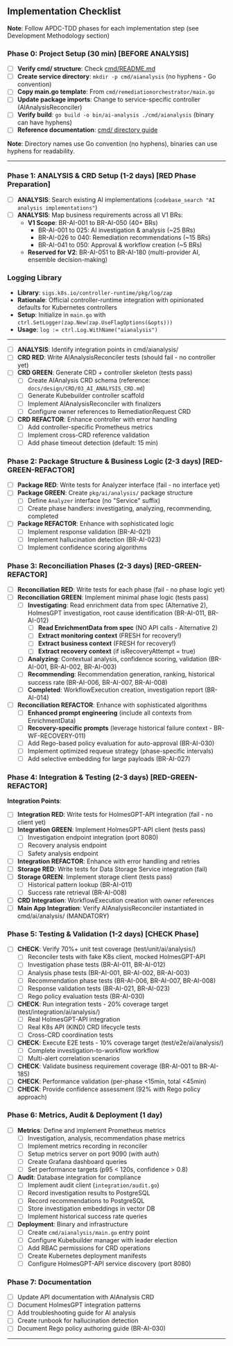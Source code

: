 ## Implementation Checklist

**Note**: Follow APDC-TDD phases for each implementation step (see Development Methodology section)

### Phase 0: Project Setup (30 min) [BEFORE ANALYSIS]

- [ ] **Verify cmd/ structure**: Check [cmd/README.md](../../../../cmd/README.md)
- [ ] **Create service directory**: `mkdir -p cmd/aianalysis` (no hyphens - Go convention)
- [ ] **Copy main.go template**: From `cmd/remediationorchestrator/main.go`
- [ ] **Update package imports**: Change to service-specific controller (AIAnalysisReconciler)
- [ ] **Verify build**: `go build -o bin/ai-analysis ./cmd/aianalysis` (binary can have hyphens)
- [ ] **Reference documentation**: [cmd/ directory guide](../../../../cmd/README.md)

**Note**: Directory names use Go convention (no hyphens), binaries can use hyphens for readability.

---

### Phase 1: ANALYSIS & CRD Setup (1-2 days) [RED Phase Preparation]

- [ ] **ANALYSIS**: Search existing AI implementations (`codebase_search "AI analysis implementations"`)
- [ ] **ANALYSIS**: Map business requirements across all V1 BRs:
  - **V1 Scope**: BR-AI-001 to BR-AI-050 (40+ BRs)
    - BR-AI-001 to 025: AI investigation & analysis (~25 BRs)
    - BR-AI-026 to 040: Remediation recommendations (~15 BRs)
    - BR-AI-041 to 050: Approval & workflow creation (~5 BRs)
  - **Reserved for V2**: BR-AI-051 to BR-AI-180 (multi-provider AI, ensemble decision-making)

### Logging Library

- **Library**: `sigs.k8s.io/controller-runtime/pkg/log/zap`
- **Rationale**: Official controller-runtime integration with opinionated defaults for Kubernetes controllers
- **Setup**: Initialize in `main.go` with `ctrl.SetLogger(zap.New(zap.UseFlagOptions(&opts)))`
- **Usage**: `log := ctrl.Log.WithName("aianalysis")`

---

- [ ] **ANALYSIS**: Identify integration points in cmd/aianalysis/
- [ ] **CRD RED**: Write AIAnalysisReconciler tests (should fail - no controller yet)
- [ ] **CRD GREEN**: Generate CRD + controller skeleton (tests pass)
  - [ ] Create AIAnalysis CRD schema (reference: `docs/design/CRD/03_AI_ANALYSIS_CRD.md`)
  - [ ] Generate Kubebuilder controller scaffold
  - [ ] Implement AIAnalysisReconciler with finalizers
  - [ ] Configure owner references to RemediationRequest CRD
- [ ] **CRD REFACTOR**: Enhance controller with error handling
  - [ ] Add controller-specific Prometheus metrics
  - [ ] Implement cross-CRD reference validation
  - [ ] Add phase timeout detection (default: 15 min)

### Phase 2: Package Structure & Business Logic (2-3 days) [RED-GREEN-REFACTOR]

- [ ] **Package RED**: Write tests for Analyzer interface (fail - no interface yet)
- [ ] **Package GREEN**: Create `pkg/ai/analysis/` package structure
  - [ ] Define `Analyzer` interface (no "Service" suffix)
  - [ ] Create phase handlers: investigating, analyzing, recommending, completed
- [ ] **Package REFACTOR**: Enhance with sophisticated logic
  - [ ] Implement response validation (BR-AI-021)
  - [ ] Implement hallucination detection (BR-AI-023)
  - [ ] Implement confidence scoring algorithms

### Phase 3: Reconciliation Phases (2-3 days) [RED-GREEN-REFACTOR]

- [ ] **Reconciliation RED**: Write tests for each phase (fail - no phase logic yet)
- [ ] **Reconciliation GREEN**: Implement minimal phase logic (tests pass)
  - [ ] **Investigating**: Read enrichment data from spec (Alternative 2), HolmesGPT investigation, root cause identification (BR-AI-011, BR-AI-012)
    - [ ] **Read EnrichmentData from spec** (NO API calls - Alternative 2)
    - [ ] **Extract monitoring context** (FRESH for recovery!)
    - [ ] **Extract business context** (FRESH for recovery!)
    - [ ] **Extract recovery context** (if isRecoveryAttempt = true)
  - [ ] **Analyzing**: Contextual analysis, confidence scoring, validation (BR-AI-001, BR-AI-002, BR-AI-003)
  - [ ] **Recommending**: Recommendation generation, ranking, historical success rate (BR-AI-006, BR-AI-007, BR-AI-008)
  - [ ] **Completed**: WorkflowExecution creation, investigation report (BR-AI-014)
- [ ] **Reconciliation REFACTOR**: Enhance with sophisticated algorithms
  - [ ] **Enhanced prompt engineering** (include all contexts from EnrichmentData)
  - [ ] **Recovery-specific prompts** (leverage historical failure context - BR-WF-RECOVERY-011)
  - [ ] Add Rego-based policy evaluation for auto-approval (BR-AI-030)
  - [ ] Implement optimized requeue strategy (phase-specific intervals)
  - [ ] Add selective embedding for large payloads (BR-AI-027)

### Phase 4: Integration & Testing (2-3 days) [RED-GREEN-REFACTOR]

**Integration Points**:
- [ ] **Integration RED**: Write tests for HolmesGPT-API integration (fail - no client yet)
- [ ] **Integration GREEN**: Implement HolmesGPT-API client (tests pass)
  - [ ] Investigation endpoint integration (port 8080)
  - [ ] Recovery analysis endpoint
  - [ ] Safety analysis endpoint
- [ ] **Integration REFACTOR**: Enhance with error handling and retries
- [ ] **Storage RED**: Write tests for Data Storage Service integration (fail)
- [ ] **Storage GREEN**: Implement storage client (tests pass)
  - [ ] Historical pattern lookup (BR-AI-011)
  - [ ] Success rate retrieval (BR-AI-008)
- [ ] **CRD Integration**: WorkflowExecution creation with owner references
- [ ] **Main App Integration**: Verify AIAnalysisReconciler instantiated in cmd/ai/analysis/ (MANDATORY)

### Phase 5: Testing & Validation (1-2 days) [CHECK Phase]

- [ ] **CHECK**: Verify 70%+ unit test coverage (test/unit/ai/analysis/)
  - [ ] Reconciler tests with fake K8s client, mocked HolmesGPT-API
  - [ ] Investigation phase tests (BR-AI-011, BR-AI-012)
  - [ ] Analysis phase tests (BR-AI-001, BR-AI-002, BR-AI-003)
  - [ ] Recommendation phase tests (BR-AI-006, BR-AI-007, BR-AI-008)
  - [ ] Response validation tests (BR-AI-021, BR-AI-023)
  - [ ] Rego policy evaluation tests (BR-AI-030)
- [ ] **CHECK**: Run integration tests - 20% coverage target (test/integration/ai/analysis/)
  - [ ] Real HolmesGPT-API integration
  - [ ] Real K8s API (KIND) CRD lifecycle tests
  - [ ] Cross-CRD coordination tests
- [ ] **CHECK**: Execute E2E tests - 10% coverage target (test/e2e/ai/analysis/)
  - [ ] Complete investigation-to-workflow workflow
  - [ ] Multi-alert correlation scenarios
- [ ] **CHECK**: Validate business requirement coverage (BR-AI-001 to BR-AI-185)
- [ ] **CHECK**: Performance validation (per-phase <15min, total <45min)
- [ ] **CHECK**: Provide confidence assessment (92% with Rego policy approach)

### Phase 6: Metrics, Audit & Deployment (1 day)

- [ ] **Metrics**: Define and implement Prometheus metrics
  - [ ] Investigation, analysis, recommendation phase metrics
  - [ ] Implement metrics recording in reconciler
  - [ ] Setup metrics server on port 9090 (with auth)
  - [ ] Create Grafana dashboard queries
  - [ ] Set performance targets (p95 < 120s, confidence > 0.8)
- [ ] **Audit**: Database integration for compliance
  - [ ] Implement audit client (`integration/audit.go`)
  - [ ] Record investigation results to PostgreSQL
  - [ ] Record recommendations to PostgreSQL
  - [ ] Store investigation embeddings in vector DB
  - [ ] Implement historical success rate queries
- [ ] **Deployment**: Binary and infrastructure
  - [ ] Create `cmd/aianalysis/main.go` entry point
  - [ ] Configure Kubebuilder manager with leader election
  - [ ] Add RBAC permissions for CRD operations
  - [ ] Create Kubernetes deployment manifests
  - [ ] Configure HolmesGPT-API service discovery (port 8080)

### Phase 7: Documentation

- [ ] Update API documentation with AIAnalysis CRD
- [ ] Document HolmesGPT integration patterns
- [ ] Add troubleshooting guide for AI analysis
- [ ] Create runbook for hallucination detection
- [ ] Document Rego policy authoring guide (BR-AI-030)

---


